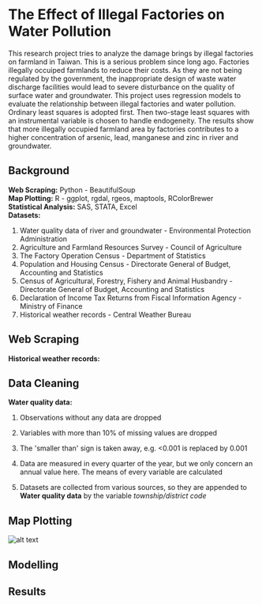 # The Effect of Illegal Factories on Water Pollution
This research project tries to analyze the damage brings by illegal factories on farmland in Taiwan. This is a serious problem since long ago. Factories illegally occuiped farmlands to reduce their costs. As they are not being regulated by the government, the inappropriate design of waste water discharge facilities would lead to severe disturbance on the quality of surface water and groundwater. This project uses regression models to evaluate the relationship between illegal factories and water pollution. Ordinary least squares is adopted first. Then two-stage least squares with an instrumental variable is chosen to handle endogeneity. The results show that more illegally occupied farmland area by factories contributes to a higher concentration of arsenic, lead, manganese and zinc in river and groundwater.

## Background
**Web Scraping:** Python - BeautifulSoup  
**Map Plotting:** R - ggplot, rgdal, rgeos, maptools, RColorBrewer  
**Statistical Analysis:** SAS, STATA, Excel  
**Datasets:** 
1. Water quality data of river and groundwater - Environmental Protection Administration
2. Agriculture and Farmland Resources Survey - Council of Agriculture
3. The Factory Operation Census - Department of Statistics
4. Population and Housing Census - Directorate General of Budget, Accounting and Statistics
5. Census of Agricultural, Forestry, Fishery and Animal Husbandry - Directorate General of Budget, Accounting and Statistics
6. Declaration of Income Tax Returns from Fiscal Information Agency - Ministry of Finance
7. Historical weather records - Central Weather Bureau


## Web Scraping
**Historical weather records:**


## Data Cleaning
**Water quality data:**
1. Observations without any data are dropped
2. Variables with more than 10% of missing values are dropped
3. The 'smaller than' sign is taken away, e.g. <0.001 is replaced by 0.001
4. Data are measured in every quarter of the year, but we only concern an annual value here. The means of every variable are calculated

5. Datasets are collected from various sources, so they are appended to **Water quality data** by the variable *township/district code*


## Map Plotting

![alt text](https://github.com/auweiting/Factory_and_pollution_project/blob/master/map.png "The Distribution of Illegally Occupied Farmlands in Taiwan")




## Modelling

<!--
![alt text](https://github.com/auweiting/Factory_and_pollution_project/blob/master/illegal_factories_num.png "Total Number of Illegal Factories")
![alt text](https://github.com/auweiting/Factory_and_pollution_project/blob/master/sample_description_river.png "Sample Description of River Sample")
![alt text](https://github.com/auweiting/Factory_and_pollution_project/blob/master/sample_description_gdwater.png "Sample Description of Groundwater Sample") -->


## Results

<!--
![alt text](https://github.com/auweiting/Factory_and_pollution_project/blob/master/first_stage_river.png "First Stage Result of River Sample")
![alt text](https://github.com/auweiting/Factory_and_pollution_project/blob/master/ols_2sls_river.png "The Effect on Dependent Variables of River Sample")
![alt text](https://github.com/auweiting/Factory_and_pollution_project/blob/master/first_stage_gdwater.png "First Stage Result of Groundwater Sample")
![alt text](https://github.com/auweiting/Factory_and_pollution_project/blob/master/ols_2sls_gdwater.png "The Effect on Dependent Variables of Groundwater Sample") -->

